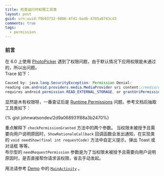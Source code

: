 ```yaml
---
title: 检查运行时权限工具类
layout: post
guid: urn:uuid:f9b93732-9806-4fd1-ba4b-4705a0743cd3
comments: true
tags:
  - permission
---
```


### 前言
在 6.0 上使用 [PhotoPicker](https://github.com/donglua/PhotoPicker) 遇到了权限问题，由于默认情况下应用权限是未通过的，所以出问题。  
Trace 如下：

```java
Caused by: java.lang.SecurityException: Permission Denial:  
reading com.android.providers.media.MediaProvider uri content://media/external/images/media  
requires android.permission.READ_EXTERNAL_STORAGE, or grantUriPermission()
```

显然是木有权限呀，一番查证后是 [Runtime Permissions](http://developer.android.com/training/permissions/requesting.html) 问题。参考文档后抽取工具类如下：

{% gist johnwatsondev/2d9a068931f88a3b2470%}

重点解释下 `checkPermissionGranted` 方法中的两个参数。
当权限未被授予且需要向用户说明原因时，`ShowRationaleCallback` 回调函数会发出通知，在实现类的 `void needShow(final int requestCode)` 方法中自定义提示，弹出 Toast 或 对话框 等等。  
布尔型的 `needRequestPermission` 参数是为了当权限未被授予且需要向用户说明原因时，是否直接帮你请求该权限，省去手动发起。

用法请参考 [Demo](https://github.com/johnwatsondev/PhotoPicker.git) 中的 [`MainActivity`](https://github.com/johnwatsondev/PhotoPicker/blob/master/photopickerdemo/src/main/java/me/iwf/PhotoPickerDemo/MainActivity.java) 。
